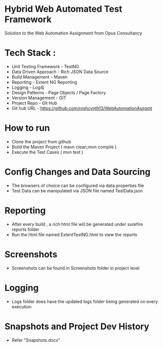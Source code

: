 # Hybrid Web Automated Test Framework 

Solution to the Web Automation Assignment from Opus Consultancy 

# Tech Stack :

- Unit Testing Framework - TestNG
- Data Driven Approach - Rich JSON Data Source 
- Build Management - Maven
- Reporting - Extent NG Reporting 
- Logging - Log4j 
- Design Patterns - Page Objects / Page Factory
- Version Management - GIT 
- Project Repo -  Git Hub 
- Git hub URL - https://github.com/roshcynth13/WebAutomationAssgmt

# How to run 

- Clone the project from github
- Build the Maven Project ( mavn clean;mvn compile ) 
- Execute the Test Cases ( mvn test ) 

# Config Changes and Data Sourcing

- The browsers of choice can be configured via data.properties file
- Test Data can be manipulated via JSON file named TestData.json

# Reporting 

- After every build , a rich html file will be generated under surefire reports folder 
- Run the html file named ExtentTestNG.html to view the reports

# Screenshots 

- Screenshots can be found in Screenshots folder in project level

# Logging

-  Logs folder does have the updated logs folder being generated on every execution


# Snapshots and Project Dev History

- Refer "Snapshots.docx"
